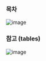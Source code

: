 ### 목차
![image](https://user-images.githubusercontent.com/88718806/206207657-396b18fe-63c3-41e1-b5f4-1fcd5a90545d.png)
### 참고 (tables)
![image](https://user-images.githubusercontent.com/88718806/206214661-f7a3297c-4f76-4606-90e0-5635b24146be.png)
